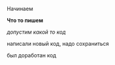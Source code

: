 Начинаем

**Что то пишем**

*допустим какой то код*

написали новый код, надо сохраниться

был доработан код